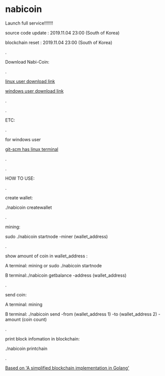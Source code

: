 # nabicoin

Launch full service!!!!!!!

source code update : 2019.11.04 23:00 (South of Korea)

blockchain reset   : 2019.11.04 23:00 (South of Korea)

.

Download Nabi-Coin:

.

[linux user download link](http://114.203.210.120/execute_file/nabicoin_linux.tar.gz) 


[windows user download link](http://114.203.210.120/execute_file/nabicoin_windows.zip)

.

.


ETC:

.

for windows user

[git-scm has linux terminal](http://www.git-scm.com) 

.

.

HOW TO USE:

.

create wallet:

./nabicoin createwallet

.

mining:

sudo ./nabicoin startnode -miner (wallet_address) 

.

show amount of coin in wallet_address :

A terminal: mining or sudo ./nabicoin startnode

B terminal:./nabicoin getbalance -address (wallet_address)

.

send coin:

A terminal: mining

B terminal: ./nabicoin send -from (wallet_address 1) -to (wallet_address 2) -amount (coin count)

.

print block infomation in blockchain:

./nabicoin printchain

.

[Based on 'A simplified blockchain implementation in Golang'](https://github.com/Jeiwan/blockchain_go)

